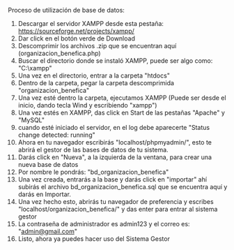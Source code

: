 Proceso de utilización de base de datos:
1. Descargar el servidor XAMPP desde esta pestaña: https://sourceforge.net/projects/xampp/
2. Dar click en el botón verde de Download
3. Descomprimir los archivos .zip que se encuentran aquí (organizacion_benefica.php)
4. Buscar el directorio donde se instaló XAMPP, puede ser algo como: "C:\xampp"
5. Una vez en el directorio, entrar a la carpeta "htdocs"
6. Dentro de la carpeta, pegar la carpeta descomprimida "organizacion_benefica"
7. Una vez esté dentro la carpeta, ejecutamos XAMPP (Puede ser desde el inicio, dando tecla Wind y escribiendo "xampp")
8. Una vez estés en XAMPP, das click en Start de las pestañas "Apache" y "MySQL"
9. cuando esté iniciado el servidor, en el log debe aparecerte "Status change detected: running"
10. Ahora en tu navegador escribirás "localhost/phpmyadmin/", esto te abrirá el gestor de las bases de datos de tu sistema.
11. Darás click en "Nueva", a la izquierda de la ventana, para crear una nueva base de datos
12. Por nombre le pondrás: "bd_organizacion_benefica"
13. Una vez creada, entrarás a la base y darás click en "importar" ahí subirás el archivo bd_organizacion_benefica.sql que se encuentra aquí y darás en Importar.
14. Una vez hecho esto, abrirás tu navegador de preferencia y escribes "localhost/organizacion_benefica/" y das enter para entrar al sistema gestor
15. La contraseña de administrador es admin123 y el correo es: "admin@gmail.com"
16. Listo, ahora ya puedes hacer uso del Sistema Gestor
